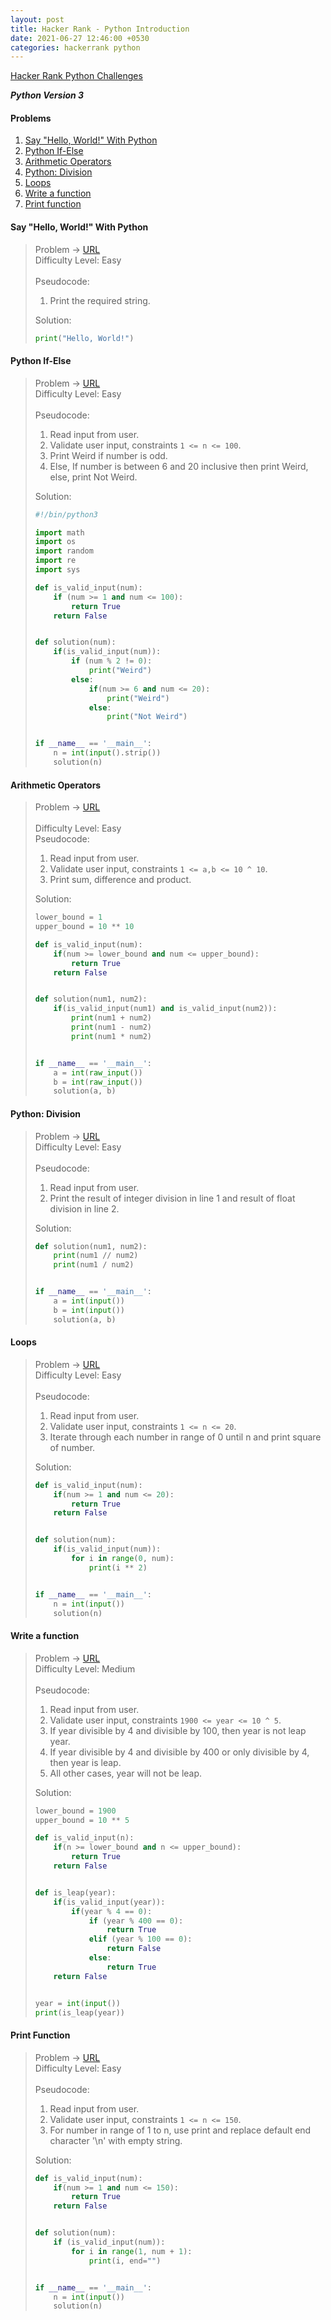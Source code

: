 ```yaml
---
layout: post
title: Hacker Rank - Python Introduction
date: 2021-06-27 12:46:00 +0530
categories: hackerrank python
---
```


[Hacker Rank Python Challenges](https://www.hackerrank.com/domains/python)

***Python Version 3***

#### Problems
1. [Say "Hello, World!" With Python](#say-hello-world-with-python)
1. [Python If-Else](#python-if-else)
1. [Arithmetic Operators](#arithmetic-operators)
1. [Python: Division](#python-division)
1. [Loops](#loops)
1. [Write a function](#write-a-function)
1. [Print function](#print-function)


#### Say "Hello, World!" With Python
> Problem -> [URL](https://www.hackerrank.com/challenges/py-hello-world/problem)
> <br>
> Difficulty Level: Easy
> <br>
> <br>
> Pseudocode:
> 1. Print the required string.
>  
> Solution:
> ```python
> print("Hello, World!")
> ```


#### Python If-Else
> Problem -> [URL](https://www.hackerrank.com/challenges/py-if-else/problem)
> <br>
> Difficulty Level: Easy
> <br>
> <br>
> Pseudocode:
> 1. Read input from user.
> 2. Validate user input, constraints `1 <= n <= 100`.
> 3. Print Weird if number is odd.
> 4. Else, If number is between 6 and 20 inclusive then print Weird, else, print Not Weird.
> 
> Solution:
> ```python
> #!/bin/python3
> 
> import math
> import os
> import random
> import re
> import sys
> 
> def is_valid_input(num):
>     if (num >= 1 and num <= 100):
>         return True
>     return False
> 
> 
> def solution(num):
>     if(is_valid_input(num)):
>         if (num % 2 != 0):
>             print("Weird")
>         else:
>             if(num >= 6 and num <= 20):
>                 print("Weird")
>             else:
>                 print("Not Weird")
> 
> 
> if __name__ == '__main__':
>     n = int(input().strip())
>     solution(n)
> ```


#### Arithmetic Operators
> Problem -> [URL](https://www.hackerrank.com/challenges/python-arithmetic-operators)
> <br>
> <br>
> Difficulty Level: Easy
> <br>
> Pseudocode:
> 1. Read input from user.
> 2. Validate user input, constraints `1 <= a,b <= 10 ^ 10`.
> 3. Print sum, difference and product.
>  
> Solution:
> ```python
> lower_bound = 1
> upper_bound = 10 ** 10
> 
> def is_valid_input(num):
>     if(num >= lower_bound and num <= upper_bound):
>         return True
>     return False
> 
> 
> def solution(num1, num2):
>     if(is_valid_input(num1) and is_valid_input(num2)):
>         print(num1 + num2)
>         print(num1 - num2)
>         print(num1 * num2)
> 
> 
> if __name__ == '__main__':
>     a = int(raw_input())
>     b = int(raw_input())
>     solution(a, b)
> ```


#### Python: Division
> Problem -> [URL](https://www.hackerrank.com/challenges/python-division/problem)
> <br>
> Difficulty Level: Easy
> <br>
> <br>
> Pseudocode:
> 1. Read input from user.
> 2. Print the result of integer division in line 1 and result of float division in line 2.
>  
> Solution:
> ```python
> def solution(num1, num2):
>     print(num1 // num2)
>     print(num1 / num2)
> 
> 
> if __name__ == '__main__':
>     a = int(input())
>     b = int(input())
>     solution(a, b)
> ```


#### Loops
> Problem -> [URL](https://www.hackerrank.com/challenges/python-loops/problem)
> <br>
> Difficulty Level: Easy
> <br>
> <br>
> Pseudocode:
> 1. Read input from user.
> 2. Validate user input, constraints `1 <= n <= 20`.
> 3. Iterate through each number in range of 0 until n and print square of number.
>  
> Solution:
> ```python
> def is_valid_input(num):
>     if(num >= 1 and num <= 20):
>         return True
>     return False
> 
> 
> def solution(num):
>     if(is_valid_input(num)):
>         for i in range(0, num):
>             print(i ** 2)
> 
> 
> if __name__ == '__main__':
>     n = int(input())
>     solution(n)
> ```


#### Write a function
> Problem -> [URL](https://www.hackerrank.com/challenges/write-a-function/problem)
> <br>
> Difficulty Level: Medium
> <br>
> <br>
> Pseudocode:
> 1. Read input from user.
> 2. Validate user input, constraints `1900 <= year <= 10 ^ 5`.
> 3. If year divisible by 4 and divisible by 100, then year is not leap year.
> 4. If year divisible by 4 and divisible by 400 or only divisible by 4, then year is leap.
> 5. All other cases, year will not be leap.
> 
> Solution:
> ```python
> lower_bound = 1900
> upper_bound = 10 ** 5
> 
> def is_valid_input(n):
>     if(n >= lower_bound and n <= upper_bound):
>         return True
>     return False
> 
> 
> def is_leap(year):
>     if(is_valid_input(year)):
>         if(year % 4 == 0):
>             if (year % 400 == 0):
>                 return True
>             elif (year % 100 == 0):
>                 return False
>             else:
>                 return True
>     return False
> 
> 
> year = int(input())
> print(is_leap(year))
> ```


#### Print Function
> Problem -> [URL](https://www.hackerrank.com/challenges/python-print/problem)
> <br>
> Difficulty Level: Easy
> <br>
> <br>
> Pseudocode:
> 1. Read input from user.
> 2. Validate user input, constraints `1 <= n <= 150`.
> 3. For number in range of 1 to n, use print and replace default end character '\n' with empty string.
> 
> Solution:
> ```python
> def is_valid_input(num):
>     if(num >= 1 and num <= 150):
>         return True
>     return False
> 
> 
> def solution(num):
>     if (is_valid_input(num)):
>         for i in range(1, num + 1):
>             print(i, end="")
> 
> 
> if __name__ == '__main__':
>     n = int(input())
>     solution(n)
> ```
